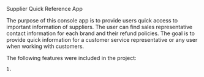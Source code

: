 Supplier Quick Reference App

The purpose of this console app is to provide users quick access to important information of suppliers. The user can find sales representative contact information for each brand and their refund policies. The goal is to provide quick information for a customer service representative or any user when working with customers.

The following features were included in the project:

    1. 